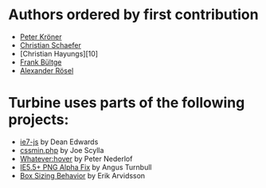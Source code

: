 Authors ordered by first contribution
=====================================

  - [Peter Kröner][1]
  - [Christian Schaefer][2]
  - [Christian Hayungs][10]
  - [Frank Bültge][3]
  - [Alexander Rösel][9]



Turbine uses parts of the following projects:
=============================================

  - [ie7-js][4] by Dean Edwards
  - [cssmin.php][5] by Joe Scylla
  - [Whatever:hover][6] by Peter Nederlof
  - [IE5.5+ PNG Alpha Fix][7] by Angus Turnbull
  - [Box Sizing Behavior][8] by Erik Arvidsson


  [1]: http://www.peterkroener.de
  [2]: http://twitter.com/derSchepp
  [3]: http://bueltge.de
  [4]: http://code.google.com/p/ie7-js/
  [5]: http://code.google.com/p/cssmin/
  [6]: http://www.xs4all.nl/~peterned/
  [7]: http://www.twinhelix.com
  [8]: http://webfx.eae.net/dhtml/boxsizing/boxsizing.html
  [9]: http://twitter.com/traxmaxx
  [9]: http://hayungs.de/
